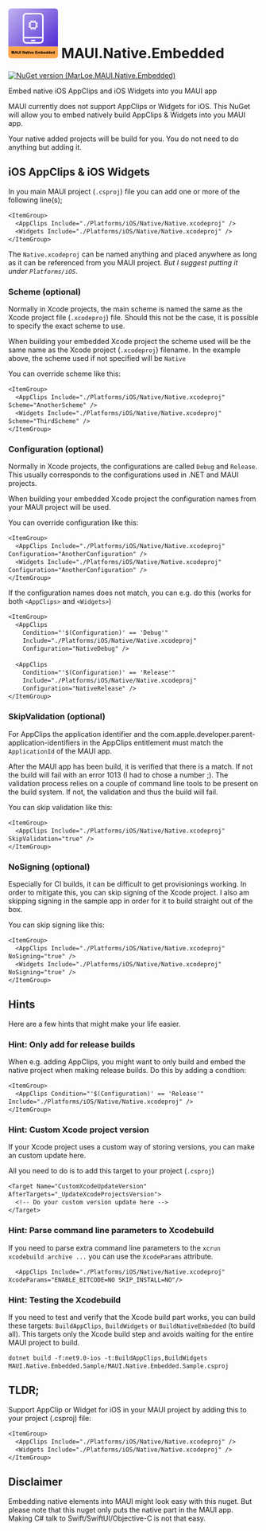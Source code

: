 # ![Logo](Assets/icon-100.png) MAUI.Native.Embedded

[![NuGet version (MarLoe.MAUI.Native.Embedded)](https://img.shields.io/nuget/v/MarLoe.MAUI.Native.Embedded.svg?style=flat-square)](https://www.nuget.org/packages/MarLoe.MAUI.Native.Embedded/)

Embed native iOS AppClips and iOS Widgets into you MAUI app

MAUI currently does not support AppClips or Widgets for iOS. This NuGet will allow you to embed natively build AppClips & Widgets into you MAUI app.

Your native added projects will be build for you. You do not need to do anything but adding it.

## iOS AppClips & iOS Widgets
In you main MAUI project (`.csproj`) file you can add one or more of the following line(s);
```
<ItemGroup>
  <AppClips Include="./Platforms/iOS/Native/Native.xcodeproj" />
  <Widgets Include="./Platforms/iOS/Native/Native.xcodeproj" />
</ItemGroup>
```

The `Native.xcodeproj` can be named anything and placed anywhere as long as it can be referenced from you MAUI project. *But I suggest putting it under `Platforms/iOS`*.

### Scheme (optional)
Normally in Xcode projects, the main scheme is named the same as the Xcode project file (`.xcodeproj`) file. Should this not be the case, it is possible to specify the exact scheme to use.

When building your embedded Xcode project the scheme used will be the same name as the Xcode project (`.xcodeproj`) filename. In the example above, the scheme used if not specified will be `Native`

You can override scheme like this:
```
<ItemGroup>
  <AppClips Include="./Platforms/iOS/Native/Native.xcodeproj" Scheme="AnotherScheme" />
  <Widgets Include="./Platforms/iOS/Native/Native.xcodeproj" Scheme="ThirdScheme" />
</ItemGroup>
```

### Configuration (optional)
Normally in Xcode projects, the configurations are called `Debug` and `Release`. This usually corresponds to the configurations used in .NET and MAUI projects.

When building your embedded Xcode project the configuration names from your MAUI project will be used.

You can override configuration like this:
```
<ItemGroup>
  <AppClips Include="./Platforms/iOS/Native/Native.xcodeproj" Configuration="AnotherConfiguration" />
  <Widgets Include="./Platforms/iOS/Native/Native.xcodeproj" Configuration="AnotherConfiguration" />
</ItemGroup>
```

If the configuration names does not match, you can e.g. do this (works for both `<AppClips>` and `<Widgets>`)
```
<ItemGroup>
  <AppClips 
    Condition="'$(Configuration)' == 'Debug'"
    Include="./Platforms/iOS/Native/Native.xcodeproj"
    Configuration="NativeDebug" />

  <AppClips 
    Condition="'$(Configuration)' == 'Release'"
    Include="./Platforms/iOS/Native/Native.xcodeproj"
    Configuration="NativeRelease" />
</ItemGroup>
```

### SkipValidation (optional)
For AppClips the application identifier and the com.apple.developer.parent-application-identifiers in the AppClips entitlement must match the `ApplicationId` of the MAUI app.

After the MAUI app has been build, it is verified that there is a match. If not the build will fail with an error 1013 (I had to chose a number ;).
The validation process relies on a couple of command line tools to be present on the build system. If not, the validation and thus the build will fail.

You can skip validation like this:
```
<ItemGroup>
  <AppClips Include="./Platforms/iOS/Native/Native.xcodeproj" SkipValidation="true" />
</ItemGroup>
```

### NoSigning (optional)
Especially for CI builds, it can be difficult to get provisionings working. In order to mitigate this, you can skip signing of the Xcode project. I also am skipping signing in the sample app in order for it to build straight out of the box.

You can skip signing like this:
```
<ItemGroup>
  <AppClips Include="./Platforms/iOS/Native/Native.xcodeproj" NoSigning="true" />
  <Widgets Include="./Platforms/iOS/Native/Native.xcodeproj" NoSigning="true" />
</ItemGroup>
```

## Hints
Here are a few hints that might make your life easier.

### Hint: Only add for release builds
When e.g. adding AppClips, you might want to only build and embed the native project when making release builds. Do this by adding a condtion:
```
<ItemGroup>
  <AppClips Condition="'$(Configuration)' == 'Release'" Include="./Platforms/iOS/Native/Native.xcodeproj" />
</ItemGroup>
```

### Hint: Custom Xcode project version
If your Xcode project uses a custom way of storing versions, you can make an custom update here.

All you need to do is to add this target to your project (`.csproj`)
```
<Target Name="CustomXcodeUpdateVersion" AfterTargets="_UpdateXcodeProjectsVersion">
  <!-- Do your custom version update here -->
</Target>
```

### Hint: Parse command line parameters to Xcodebuild
If you need to parse extra command line parameters to the `xcrun xcodebuild archive ...` you can use the `XcodeParams` attribute.
```
  <AppClips Include="./Platforms/iOS/Native/Native.xcodeproj" XcodeParams="ENABLE_BITCODE=NO SKIP_INSTALL=NO"/>
```

### Hint: Testing the Xcodebuild
If you need to test and verify that the Xcode build part works, you can build these targets: `BuildAppClips`, `BuildWidgets` or `BuildNativeEmbedded` (to build all).
This targets only the Xcode build step and avoids waiting for the entire MAUI project to build.
```
dotnet build -f:net9.0-ios -t:BuildAppClips,BuildWidgets MAUI.Native.Embedded.Sample/MAUI.Native.Embedded.Sample.csproj
```


## TLDR;
Support AppClip or Widget for iOS in your MAUI project by adding this to your project (.csproj) file:
```
<ItemGroup>
  <AppClips Include="./Platforms/iOS/Native/Native.xcodeproj" />
  <Widgets Include="./Platforms/iOS/Native/Native.xcodeproj" />
</ItemGroup>
```

## Disclaimer
Embedding native elements into MAUI might look easy with this nuget.
But please note that this nuget only puts the native part in the MAUI app.
Making C# talk to Swift/SwiftUI/Objective-C is not that easy. 